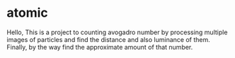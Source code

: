 # atomic
Hello, This is a project to counting avogadro number by processing multiple images of particles and find the distance and also luminance of them. Finally, by the way find the approximate amount of that number.
